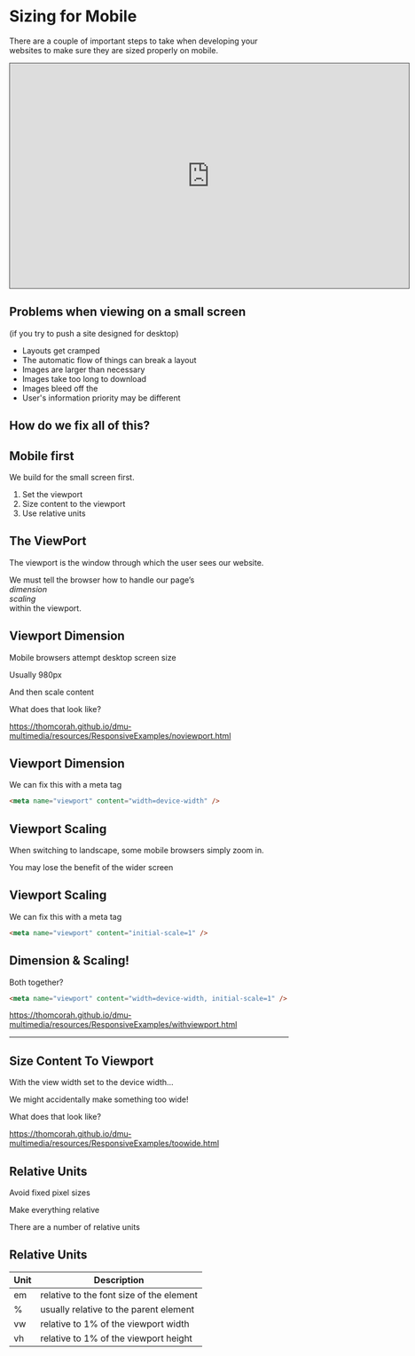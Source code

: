 # Sizing for Mobile

There are a couple of important steps to take when developing your websites to make sure they are sized properly on mobile.

<iframe src="https://dmureplay.cloud.panopto.eu/Panopto/Pages/Embed.aspx?id=47232cde-5376-4ec4-a796-ac4e00aee472&autoplay=false&offerviewer=true&showtitle=true&showbrand=false&start=0&interactivity=all" height="405" width="720" style="border: 1px solid #464646;" allowfullscreen allow="autoplay"></iframe>

## Problems when viewing on a small screen

(if you try to push a site designed for desktop)

- Layouts get cramped
- The automatic flow of things can break a layout
- Images are larger than necessary
- Images take too long to download
- Images bleed off the
- User's information priority may be different

## How do we fix all of this?

## Mobile first

We build for the small screen first.

1. Set the viewport
2. Size content to the viewport
3. Use relative units

## The ViewPort

The viewport is the window through which the user sees our website.

We must tell the browser how to handle our page’s  
_dimension_  
_scaling_  
within the viewport.

## Viewport Dimension

Mobile browsers attempt desktop screen size

Usually 980px

And then scale content

What does that look like?

<https://thomcorah.github.io/dmu-multimedia/resources/ResponsiveExamples/noviewport.html>

## Viewport Dimension

We can fix this with a meta tag

```HTML
<meta name="viewport" content="width=device-width" />
```

## Viewport Scaling

When switching to landscape, some mobile browsers simply zoom in.

You may lose the benefit of the wider screen

## Viewport Scaling

We can fix this with a meta tag

```HTML
<meta name="viewport" content="initial-scale=1" />
```

## Dimension & Scaling!

Both together?

```HTML
<meta name="viewport" content="width=device-width, initial-scale=1" />
```

<https://thomcorah.github.io/dmu-multimedia/resources/ResponsiveExamples/withviewport.html>

---

## Size Content To Viewport

With the view width set to the device width…

We might accidentally make something too wide!

What does that look like?

<https://thomcorah.github.io/dmu-multimedia/resources/ResponsiveExamples/toowide.html>

## Relative Units

Avoid fixed pixel sizes

Make everything relative

There are a number of relative units

## Relative Units

| Unit | Description                              |
| ---- | ---------------------------------------- |
| em   | relative to the font size of the element |
| %    | usually relative to the parent element   |
| vw   | relative to 1% of the viewport width     |
| vh   | relative to 1% of the viewport height    |
